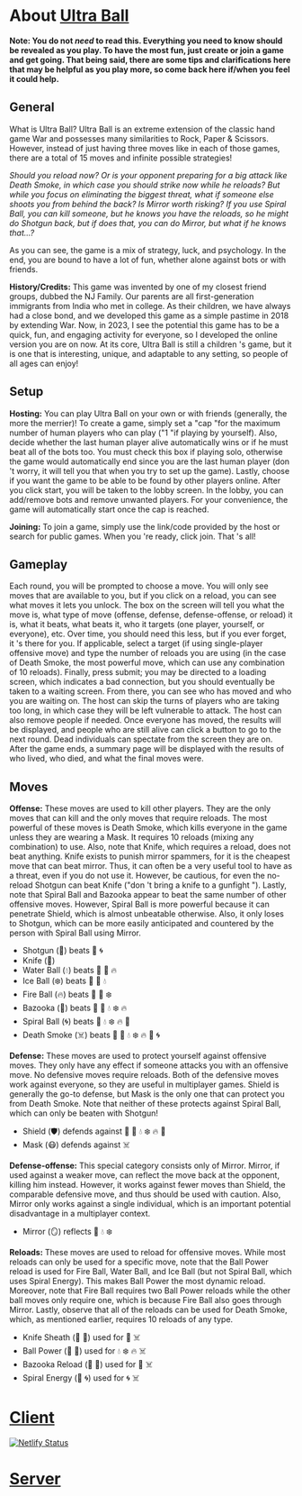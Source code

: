 # About [Ultra Ball](https://ultra.shahprasham.com)

**Note: You do not _need_ to read this. Everything you need to know should be revealed as you play. To have the most fun, just create or join a game and get going. That being said, there are some tips and clarifications here that may be helpful as you play more, so come back here if/when you feel it could help.**

## General

What is Ultra Ball? Ultra Ball is an extreme extension of the classic hand game War and possesses many similarities to Rock, Paper & Scissors. However, instead of just having three moves like in each of those games, there are a total of 15 moves and infinite possible strategies!

_Should you reload now? Or is your opponent preparing for a big attack like Death Smoke, in which case you should strike now while he reloads? But while you focus on eliminating the biggest threat, what if someone else shoots you from behind the back? Is Mirror worth risking? If you use Spiral Ball, you can kill someone, but he knows you have the reloads, so he might do Shotgun back, but if does that, you can do Mirror, but what if he knows that...?_

As you can see, the game is a mix of strategy, luck, and psychology. In the end, you are bound to have a lot of fun, whether alone against bots or with friends.

**History/Credits:** This game was invented by one of my closest friend groups, dubbed the NJ Family. Our parents are all first-generation immigrants from India who met in college. As their children, we have always had a close bond, and we developed this game as a simple pastime in 2018 by extending War. Now, in 2023, I see the potential this game has to be a quick, fun, and engaging activity for everyone, so I developed the online version you are on now. At its core, Ultra Ball is still a children 's game, but it is one that is interesting, unique, and adaptable to any setting, so people of all ages can enjoy!

## Setup

**Hosting:** You can play Ultra Ball on your own or with friends (generally, the more the merrier)! To create a game, simply set a "cap "for the maximum number of human players who can play ("1 "if playing by yourself). Also, decide whether the last human player alive automatically wins or if he must beat all of the bots too. You must check this box if playing solo, otherwise the game would automatically end since you are the last human player (don 't worry, it will tell you that when you try to set up the game). Lastly, choose if you want the game to be able to be found by other players online. After you click start, you will be taken to the lobby screen. In the lobby, you can add/remove bots and remove unwanted players. For your convenience, the game will automatically start once the cap is reached.

**Joining:** To join a game, simply use the link/code provided by the host or search for public games. When you 're ready, click join. That 's all!

## Gameplay

Each round, you will be prompted to choose a move. You will only see moves that are available to you, but if you click on a reload, you can see what moves it lets you unlock. The box on the screen will tell you what the move is, what type of move (offense, defense, defense-offense, or reload) it is, what it beats, what beats it, who it targets (one player, yourself, or everyone), etc. Over time, you should need this less, but if you ever forget, it 's there for you. If applicable, select a target (if using single-player offensive move) and type the number of reloads you are using (in the case of Death Smoke, the most powerful move, which can use any combination of 10 reloads). Finally, press submit; you may be directed to a loading screen, which indicates a bad connection, but you should eventually be taken to a waiting screen. From there, you can see who has moved and who you are waiting on. The host can skip the turns of players who are taking too long, in which case they will be left vulnerable to attack. The host can also remove people if needed. Once everyone has moved, the results will be displayed, and people who are still alive can click a button to go to the next round. Dead individuals can spectate from the screen they are on. After the game ends, a summary page will be displayed with the results of who lived, who died, and what the final moves were.

## Moves

**Offense:** These moves are used to kill other players. They are the only moves that can kill and the only moves that require reloads. The most powerful of these moves is Death Smoke, which kills everyone in the game unless they are wearing a Mask. It requires 10 reloads (mixing any combination) to use. Also, note that Knife, which requires a reload, does not beat anything. Knife exists to punish mirror spammers, for it is the cheapest move that can beat mirror. Thus, it can often be a very useful tool to have as a threat, even if you do not use it. However, be cautious, for even the no-reload Shotgun can beat Knife ("don 't bring a knife to a gunfight "). Lastly, note that Spiral Ball and Bazooka appear to beat the same number of other offensive moves. However, Spiral Ball is more powerful because it can penetrate Shield, which is almost unbeatable otherwise. Also, it only loses to Shotgun, which can be more easily anticipated and countered by the person with Spiral Ball using Mirror.

- Shotgun (🔫) beats 🔪 🌀
- Knife (🔪)
- Water Ball (💧) beats 🔫 🔪 🔥
- Ice Ball (❄️) beats 🔫 🔪 💧
- Fire Ball (🔥) beats 🔫 🔪 ❄️
- Bazooka (🚀) beats 🔫 🔪 💧 ❄️ 🔥
- Spiral Ball (🌀) beats 🔪 💧 ❄️ 🔥 🚀
- Death Smoke (☠️) beats 🔫 🔪 💧 ❄️ 🔥 🚀 🌀

**Defense:** These moves are used to protect yourself against offensive moves. They only have any effect if someone attacks you with an offensive move. No defensive moves require reloads. Both of the defensive moves work against everyone, so they are useful in multiplayer games. Shield is generally the go-to defense, but Mask is the only one that can protect you from Death Smoke. Note that neither of these protects against Spiral Ball, which can only be beaten with Shotgun!

- Shield (🛡️) defends against 🔫 🔪 💧 ❄️ 🔥 🚀
- Mask (😷) defends against ☠️

**Defense-offense:** This special category consists only of Mirror. Mirror, if used against a weaker move, can reflect the move back at the opponent, killing him instead. However, it works against fewer moves than Shield, the comparable defensive move, and thus should be used with caution. Also, Mirror only works against a single individual, which is an important potential disadvantage in a multiplayer context.

- Mirror (🪞) reflects 🔫 💧 ❄️

**Reloads:** These moves are used to reload for offensive moves. While most reloads can only be used for a specific move, note that the Ball Power reload is used for Fire Ball, Water Ball, and Ice Ball (but not Spiral Ball, which uses Spiral Energy). This makes Ball Power the most dynamic reload. Moreover, note that Fire Ball requires two Ball Power reloads while the other ball moves only require one, which is because Fire Ball also goes through Mirror. Lastly, observe that all of the reloads can be used for Death Smoke, which, as mentioned earlier, requires 10 reloads of any type.

- Knife Sheath (🔄 🔪) used for 🔪 ☠️
- Ball Power (🔄 🔮) used for 💧 ❄️ 🔥 ☠️
- Bazooka Reload (🔄 🚀) used for 🚀 ☠️
- Spiral Energy (🔄 🌀) used for 🌀 ☠️

# [Client](https://github.com/ps-coding/client-ultraball)

[![Netlify Status](https://api.netlify.com/api/v1/badges/c1c12a02-284c-4b7d-bcb4-c173d09ae6e7/deploy-status)](https://app.netlify.com/sites/ultraball/deploys)

# [Server](https://github.com/ps-coding/server-ultraball)
